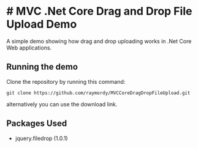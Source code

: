 # # MVC .Net Core Drag and Drop File Upload Demo

A simple demo showing how drag and drop uploading works in .Net Core Web applications.



## Running the demo

Clone the repository by running this command:

```
git clone https://github.com/raymordy/MVCCoreDragDropFileUpload.git
```

alternatively you can use the download link.



## Packages Used

- jquery.filedrop (1.0.1)
